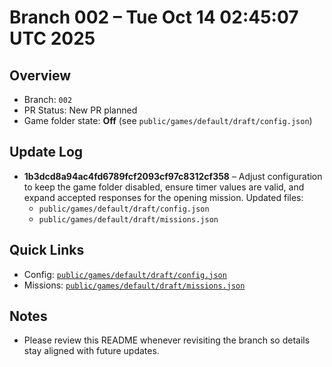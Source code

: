 # Branch 002 – Tue Oct 14 02:45:07 UTC 2025

## Overview
- Branch: `002`
- PR Status: New PR planned
- Game folder state: **Off** (see `public/games/default/draft/config.json`)

## Update Log
- **1b3dcd8a94ac4fd6789fcf2093cf97c8312cf358** – Adjust configuration to keep the game folder disabled, ensure timer values are valid, and expand accepted responses for the opening mission. Updated files:
  - `public/games/default/draft/config.json`
  - `public/games/default/draft/missions.json`

## Quick Links
- Config: [`public/games/default/draft/config.json`](public/games/default/draft/config.json)
- Missions: [`public/games/default/draft/missions.json`](public/games/default/draft/missions.json)

## Notes
- Please review this README whenever revisiting the branch so details stay aligned with future updates.
